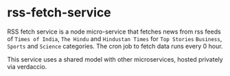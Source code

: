 # rss-fetch-service

RSS fetch service is a node micro-service that fetches news from rss feeds of `Times of India`, `The Hindu` and `Hindustan Times` for `Top Stories`
`Business`, `Sports` and `Science` categories. The cron job to fetch data runs every 0 hour. 

This service uses a shared model with other microservices, hosted privately via verdaccio.
